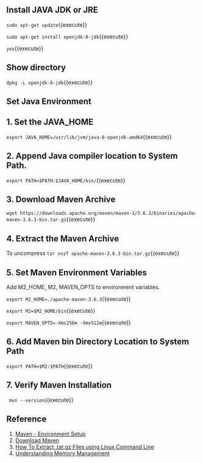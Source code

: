 ## Install JAVA JDK or JRE
`sudo apt-get update`{{execute}}

`sudo apt-get install openjdk-8-jdk`{{execute}}

`yes`{{execute}}


## Show directory
`dpkg -L openjdk-8-jdk`{{execute}}

## Set Java Environment
## 1. Set the JAVA_HOME
`export JAVA_HOME=/usr/lib/jvm/java-8-openjdk-amd64`{{execute}}

## 2. Append Java compiler location to System Path.
`export PATH=$PATH:$JAVA_HOME/bin/`{{execute}}

## 3. Download Maven Archive


`wget https://downloads.apache.org/maven/maven-3/3.6.3/binaries/apache-maven-3.6.3-bin.tar.gz`{{execute}}

## 4. Extract the Maven Archive
To uncompress
`tar xvzf apache-maven-3.6.3-bin.tar.gz`{{execute}}

## 5. Set Maven Environment Variables
Add M2_HOME, M2, MAVEN_OPTS to environment variables.

`export M2_HOME=./apache-maven-3.6.3`{{execute}}

`export M2=$M2_HOME/bin`{{execute}}

`export MAVEN_OPTS=-Xms256m -Xmx512m`{{execute}}

## 6. Add Maven bin Directory Location to System Path

`export PATH=$M2:$PATH`{{execute}}

## 7. Verify Maven Installation
` mvn --version`{{execute}}

## Reference
1. [Maven - Environment Setup](https://www.tutorialspoint.com/maven/maven_environment_setup.htm)
2. [Download Maven](https://maven.apache.org/download.cgi)
3. [How To Extract .tar.gz Files using Linux Command Line](https://www.interserver.net/tips/kb/extract-tar-gz-files-using-linux-command-line/)
4. [Understanding Memory Management](https://docs.oracle.com/cd/E13150_01/jrockit_jvm/jrockit/geninfo/diagnos/garbage_collect.html#wp1085825)

